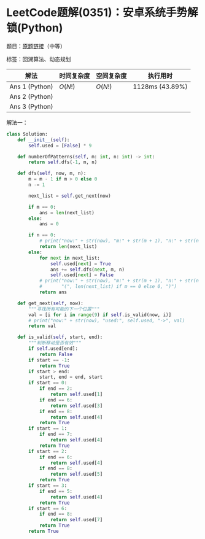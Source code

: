 # LeetCode题解(0351)：安卓系统手势解锁(Python)

题目：[原题链接](https://leetcode-cn.com/problems/android-unlock-patterns/)（中等）

标签：回溯算法、动态规划

| 解法           | 时间复杂度 | 空间复杂度 | 执行用时        |
| -------------- | ---------- | ---------- | --------------- |
| Ans 1 (Python) | $O(N!)$    | $O(N!)$    | 1128ms (43.89%) |
| Ans 2 (Python) |            |            |                 |
| Ans 3 (Python) |            |            |                 |

解法一：

```python
class Solution:
    def __init__(self):
        self.used = [False] * 9

    def numberOfPatterns(self, m: int, n: int) -> int:
        return self.dfs(-1, m, n)

    def dfs(self, now, m, n):
        m = m - 1 if m > 0 else 0
        n -= 1

        next_list = self.get_next(now)

        if m == 0:
            ans = len(next_list)
        else:
            ans = 0

        if n == 0:
            # print("now:" + str(now), "m:" + str(m + 1), "n:" + str(n + 1), ":", len(next_list))
            return len(next_list)
        else:
            for next in next_list:
                self.used[next] = True
                ans += self.dfs(next, m, n)
                self.used[next] = False
            # print("now:" + str(now), "m:" + str(m + 1), "n:" + str(n + 1), ":", ans,
            #       "(", len(next_list) if m == 0 else 0, ")")
            return ans

    def get_next(self, now):
        """寻找所有可能的下一个位置"""
        val = [i for i in range(9) if self.is_valid(now, i)]
        # print("now:" + str(now), "used:", self.used, "->", val)
        return val

    def is_valid(self, start, end):
        """判断移动是否有效"""
        if self.used[end]:
            return False
        if start == -1:
            return True
        if start > end:
            start, end = end, start
        if start == 0:
            if end == 2:
                return self.used[1]
            if end == 6:
                return self.used[3]
            if end == 8:
                return self.used[4]
            return True
        if start == 1:
            if end == 7:
                return self.used[4]
            return True
        if start == 2:
            if end == 6:
                return self.used[4]
            if end == 8:
                return self.used[5]
            return True
        if start == 3:
            if end == 5:
                return self.used[4]
            return True
        if start == 6:
            if end == 8:
                return self.used[7]
            return True
        return True
```